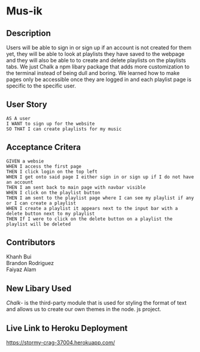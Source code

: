 # Mus-ik

## Description
Users will be able to sign in or sign up if an account is not created for them yet, they will be able to 
look at playlists they have saved to the webpage and they will also be able to to create and delete playlists on the playlists tabs.
We just Chalk a npm libary package that adds more customization to the terminal instead of being dull and boring. We learned how to
make pages only be accessible once they are logged in and each playlist page is specific to the specific user.

## User Story
```
AS A user
I WANT to sign up for the website
SO THAT I can create playlists for my music
```
## Acceptance Critera
```
GIVEN a websie
WHEN I access the first page
THEN I click login on the top left
WHEN I get onto said page I either sign in or sign up if I do not have an account
THEN I am sent back to main page with navbar visible
WHEN I click on the playlist button
THEN I am sent to the playlist page where I can see my playlist if any or I can create a playlist
WHEN I create a playlist it appears next to the input bar with a delete button next to my playlist
THEN If I were to click on the delete button on a playlist the playlist will be deleted
```

## Contributors
Khanh Bui<br>
Brandon Rodriguez<br>
Faiyaz Alam<br>

## New Libary Used
*Chalk*- is the third-party module that is used for styling the format of text and allows us to create our own themes in the node. js project.

## Live Link to Heroku Deployment
https://stormy-crag-37004.herokuapp.com/ 